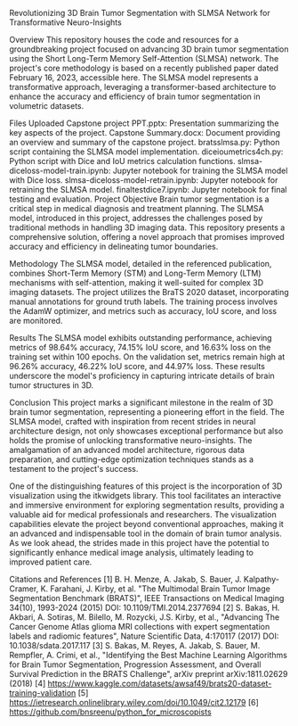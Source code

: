 Revolutionizing 3D Brain Tumor Segmentation with SLMSA Network for Transformative Neuro-Insights


Overview
This repository houses the code and resources for a groundbreaking project focused on advancing 3D brain tumor segmentation using the Short Long-Term Memory Self-Attention (SLMSA) network. The project's core methodology is based on a recently published paper dated February 16, 2023, accessible here. The SLMSA model represents a transformative approach, leveraging a transformer-based architecture to enhance the accuracy and efficiency of brain tumor segmentation in volumetric datasets.

Files Uploaded
Capstone project PPT.pptx: Presentation summarizing the key aspects of the project.
Capstone Summary.docx: Document providing an overview and summary of the capstone project.
bratsslmsa.py: Python script containing the SLMSA model implementation.
diceioumetrics4ch.py: Python script with Dice and IoU metrics calculation functions.
slmsa-diceloss-model-train.ipynb: Jupyter notebook for training the SLMSA model with Dice loss.
slmsa-diceloss-model-retrain.ipynb: Jupyter notebook for retraining the SLMSA model.
finaltestdice7.ipynb: Jupyter notebook for final testing and evaluation.
Project Objective
Brain tumor segmentation is a critical step in medical diagnosis and treatment planning. The SLMSA model, introduced in this project, addresses the challenges posed by traditional methods in handling 3D imaging data. This repository presents a comprehensive solution, offering a novel approach that promises improved accuracy and efficiency in delineating tumor boundaries.

Methodology
The SLMSA model, detailed in the referenced publication, combines Short-Term Memory (STM) and Long-Term Memory (LTM) mechanisms with self-attention, making it well-suited for complex 3D imaging datasets. The project utilizes the BraTS 2020 dataset, incorporating manual annotations for ground truth labels. The training process involves the AdamW optimizer, and metrics such as accuracy, IoU score, and loss are monitored.

Results
The SLMSA model exhibits outstanding performance, achieving metrics of 98.64% accuracy, 74.15% IoU score, and 16.63% loss on the training set within 100 epochs. On the validation set, metrics remain high at 96.26% accuracy, 46.22% IoU score, and 44.97% loss. These results underscore the model's proficiency in capturing intricate details of brain tumor structures in 3D.

Conclusion
This project marks a significant milestone in the realm of 3D brain tumor segmentation, representing a pioneering effort in the field. The SLMSA model, crafted with inspiration from recent strides in neural architecture design, not only showcases exceptional performance but also holds the promise of unlocking transformative neuro-insights. The amalgamation of an advanced model architecture, rigorous data preparation, and cutting-edge optimization techniques stands as a testament to the project's success.

One of the distinguishing features of this project is the incorporation of 3D visualization using the itkwidgets library. This tool facilitates an interactive and immersive environment for exploring segmentation results, providing a valuable aid for medical professionals and researchers. The visualization capabilities elevate the project beyond conventional approaches, making it an advanced and indispensable tool in the domain of brain tumor analysis. As we look ahead, the strides made in this project have the potential to significantly enhance medical image analysis, ultimately leading to improved patient care.

Citations and References
[1] B. H. Menze, A. Jakab, S. Bauer, J. Kalpathy-Cramer, K. Farahani, J. Kirby, et al. "The Multimodal Brain Tumor Image Segmentation Benchmark (BRATS)", IEEE Transactions on Medical Imaging 34(10), 1993-2024 (2015) DOI: 10.1109/TMI.2014.2377694
[2] S. Bakas, H. Akbari, A. Sotiras, M. Bilello, M. Rozycki, J.S. Kirby, et al., "Advancing The Cancer Genome Atlas glioma MRI collections with expert segmentation labels and radiomic features", Nature Scientific Data, 4:170117 (2017) DOI: 10.1038/sdata.2017.117
[3] S. Bakas, M. Reyes, A. Jakab, S. Bauer, M. Rempfler, A. Crimi, et al., "Identifying the Best Machine Learning Algorithms for Brain Tumor Segmentation, Progression Assessment, and Overall Survival Prediction in the BRATS Challenge", arXiv preprint arXiv:1811.02629 (2018)
[4] https://www.kaggle.com/datasets/awsaf49/brats20-dataset-training-validation
[5] https://ietresearch.onlinelibrary.wiley.com/doi/10.1049/cit2.12179
[6] https://github.com/bnsreenu/python_for_microscopists









